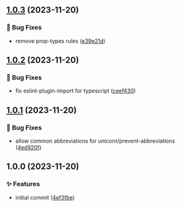 ## [1.0.3](https://github.com/tiwariav/eslint-config/compare/v1.0.2...v1.0.3) (2023-11-20)


### 🐛 Bug Fixes

* remove prop-types rules ([e39e21d](https://github.com/tiwariav/eslint-config/commit/e39e21db923ce76210b5b84554777b95ab243c5c))

## [1.0.2](https://github.com/tiwariav/eslint-config/compare/v1.0.1...v1.0.2) (2023-11-20)


### 🐛 Bug Fixes

* fix eslint-plugin-import for typescript ([ceef430](https://github.com/tiwariav/eslint-config/commit/ceef430963fbb4f8e766c6028532b875c5532716))

## [1.0.1](https://github.com/tiwariav/eslint-config/compare/v1.0.0...v1.0.1) (2023-11-20)


### 🐛 Bug Fixes

* allow common abbreviations for unicorn/prevent-abbreviations ([4ed920f](https://github.com/tiwariav/eslint-config/commit/4ed920fc975f96819d7b3471cf80846f580da693))

## 1.0.0 (2023-11-20)


### ✨ Features

* initial commit ([4ef3fbe](https://github.com/tiwariav/eslint-config/commit/4ef3fbedc645c6e36cdc2bde55472d19c18d0a45))
